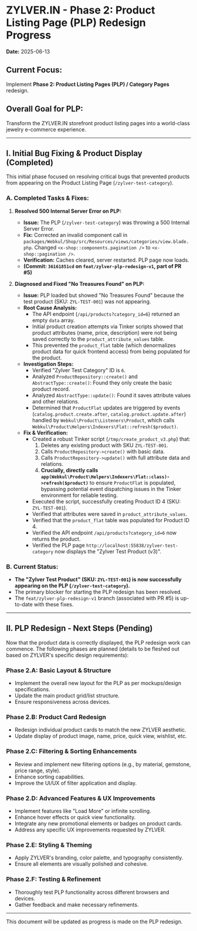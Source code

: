 # ZYLVER.IN - Phase 2: Product Listing Page (PLP) Redesign Progress

**Date:** 2025-06-13

## Current Focus:
Implement **Phase 2: Product Listing Pages (PLP) / Category Pages** redesign.

## Overall Goal for PLP:
Transform the ZYLVER.IN storefront product listing pages into a world-class jewelry e-commerce experience.

---

## I. Initial Bug Fixing & Product Display (Completed)

This initial phase focused on resolving critical bugs that prevented products from appearing on the Product Listing Page (`/zylver-test-category`).

### A. Completed Tasks & Fixes:

1.  **Resolved 500 Internal Server Error on PLP:**
    *   **Issue:** The PLP (`/zylver-test-category`) was throwing a 500 Internal Server Error.
    *   **Fix:** Corrected an invalid component call in `packages/Webkul/Shop/src/Resources/views/categories/view.blade.php`. Changed `<x-shop::components.pagination />` to `<x-shop::pagination />`.
    *   **Verification:** Caches cleared, server restarted. PLP page now loads.
    *   **(Commit: `36161851cd` on `feat/zylver-plp-redesign-v1`, part of PR #5)**

2.  **Diagnosed and Fixed "No Treasures Found" on PLP:**
    *   **Issue:** PLP loaded but showed "No Treasures Found" because the test product (SKU: `ZYL-TEST-001`) was not appearing.
    *   **Root Cause Analysis:**
        *   The API endpoint (`/api/products?category_id=6`) returned an empty `data` array.
        *   Initial product creation attempts via Tinker scripts showed that product attributes (name, price, description) were not being saved correctly to the `product_attribute_values` table.
        *   This prevented the `product_flat` table (which denormalizes product data for quick frontend access) from being populated for the product.
    *   **Investigation Steps:**
        *   Verified "Zylver Test Category" ID is `6`.
        *   Analyzed `ProductRepository::create()` and `AbstractType::create()`: Found they only create the basic product record.
        *   Analyzed `AbstractType::update()`: Found it saves attribute values and other relations.
        *   Determined that `ProductFlat` updates are triggered by events (`catalog.product.create.after`, `catalog.product.update.after`) handled by `Webkul\Product\Listeners\Product`, which calls `Webkul\Product\Helpers\Indexers\Flat::refresh($product)`.
    *   **Fix & Verification:**
        *   Created a robust Tinker script (`/tmp/create_product_v3.php`) that:
            1.  Deletes any existing product with SKU `ZYL-TEST-001`.
            2.  Calls `ProductRepository->create()` with basic data.
            3.  Calls `ProductRepository->update()` with full attribute data and relations.
            4.  **Crucially, directly calls `app(Webkul\Product\Helpers\Indexers\Flat::class)->refresh($product)`** to ensure `ProductFlat` is populated, bypassing potential event dispatching issues in the Tinker environment for reliable testing.
        *   Executed the script, successfully creating Product ID 4 (SKU: `ZYL-TEST-001`).
        *   Verified that attributes were saved in `product_attribute_values`.
        *   Verified that the `product_flat` table was populated for Product ID 4.
        *   Verified the API endpoint `/api/products?category_id=6` now returns the product.
        *   Verified the PLP page `http://localhost:55838/zylver-test-category` now displays the "Zylver Test Product (v3)".

### B. Current Status:

*   **The "Zylver Test Product" (SKU: `ZYL-TEST-001`) is now successfully appearing on the PLP (`/zylver-test-category`).**
*   The primary blocker for starting the PLP redesign has been resolved.
*   The `feat/zylver-plp-redesign-v1` branch (associated with PR #5) is up-to-date with these fixes.

---

## II. PLP Redesign - Next Steps (Pending)

Now that the product data is correctly displayed, the PLP redesign work can commence. The following phases are planned (details to be fleshed out based on ZYLVER's specific design requirements):

### Phase 2.A: Basic Layout & Structure
*   Implement the overall new layout for the PLP as per mockups/design specifications.
*   Update the main product grid/list structure.
*   Ensure responsiveness across devices.

### Phase 2.B: Product Card Redesign
*   Redesign individual product cards to match the new ZYLVER aesthetic.
*   Update display of product image, name, price, quick view, wishlist, etc.

### Phase 2.C: Filtering & Sorting Enhancements
*   Review and implement new filtering options (e.g., by material, gemstone, price range, style).
*   Enhance sorting capabilities.
*   Improve the UI/UX of filter application and display.

### Phase 2.D: Advanced Features & UX Improvements
*   Implement features like "Load More" or infinite scrolling.
*   Enhance hover effects or quick view functionality.
*   Integrate any new promotional elements or badges on product cards.
*   Address any specific UX improvements requested by ZYLVER.

### Phase 2.E: Styling & Theming
*   Apply ZYLVER's branding, color palette, and typography consistently.
*   Ensure all elements are visually polished and cohesive.

### Phase 2.F: Testing & Refinement
*   Thoroughly test PLP functionality across different browsers and devices.
*   Gather feedback and make necessary refinements.

---

This document will be updated as progress is made on the PLP redesign.
